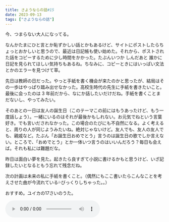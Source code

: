 ```yaml
---
title: さようならの話#15
date: 2023-09-13
tags: ["さようならの話"]
---
```


今、つまらない大人になってる。

なんかたまにひと言とか恥ずかしい話とかもあるけど、サイトにポストしたらちょっとおかしいと思うので、最近は日記帳も使い始めた。それから、ポストされた話をコピーするために少し時間をかかった。たぶんいつか <span class="heimu">しんだあと</span> 誰かに日記を見られてほしい気持ちもあるね。ちなみに、コピーときにはいっぱい文法とかのエラーを見つけて草。

先日は教師の日だった。やっと手紙を書く機会が来たのかと思ったが、結局はその一歩はやっぱり踏み出せなかった。高校生時代の先生に手紙を書きたいこと。最後に会ったのは 3 年前だから、なにか話したいだけだね。手紙を書くことまだないし、やってみたい。

そのあとの一日は友人の誕生日（このテーマこの前にはもうあったけど、もう一度話しょう）。一緒にいるのはそれが最後かもしれない。お元気でねという言葉好き。でも言いだされなかった。この場合のたびにも不自然になる。よく考えると、周りの人が同じようみたいね。絶対じゃないけど。友人でも、友人の友人でも、親戚など。たぶん「お誕生日おめでとう」言うのは誕生日の歌でしか言えない。ところで、「おめでとう」とか一体いつ言うのはいいんだろう？毎日も会えば。それも私には難題だな。

昨日は面白い夢を見た。起きたら良すぎて小説に書けるかもと思うけど、いざ記録したいとなるともう忘れて残念だね。

次の計画は未来の私に手紙を書くこと。（偶然にもここ書いたらこんなことを考えさせた曲が今流れている💦びっくりしちゃった。。）

おすすめ。ユイカの17さいのうた。

<audio id="player" controls src="https://maolist.nyanyanyapu.workers.dev/?file=/Music/%E6%9C%AA%E5%88%86%E7%B1%BB/17%E3%81%95%E3%81%84%E3%81%AE%E3%81%86%E3%81%9F%E3%80%82.mp3">
  ユイカー17さいのうた。
</audio>